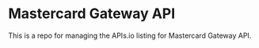 # Mastercard Gateway API
This is a repo for managing the APIs.io listing for Mastercard Gateway API.
